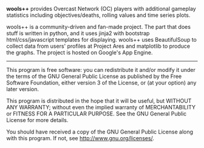 **wools++** provides Overcast Network (OC) players with additional gameplay statistics including objectives/deaths, 
rolling values and time series plots.

wools++ is a community-driven and fan-made project. The part that does stuff is written in python, and 
it uses jinja2 with bootstrap html/css/javascript templates for displaying. wools++ uses BeautifulSoup 
to collect data from users' profiles at Project Ares and matplotlib to produce the graphs. The project 
is hosted on Google's App Engine.


--------------------------------------------------------------------


This program is free software: you can redistribute it and/or modify
it under the terms of the GNU General Public License as published by
the Free Software Foundation, either version 3 of the License, or
(at your option) any later version.

This program is distributed in the hope that it will be useful,
but WITHOUT ANY WARRANTY; without even the implied warranty of
MERCHANTABILITY or FITNESS FOR A PARTICULAR PURPOSE.  See the
GNU General Public License for more details.

You should have received a copy of the GNU General Public License
along with this program.  If not, see <http://www.gnu.org/licenses/>.